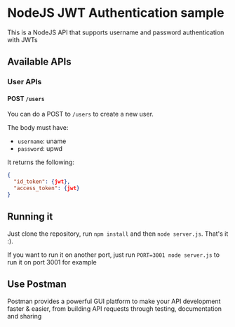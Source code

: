 # NodeJS JWT Authentication sample

This is a NodeJS API that supports username and password authentication with JWTs

## Available APIs

### User APIs

#### POST `/users`

You can do a POST to `/users` to create a new user.

The body must have:

* `username`: uname
* `password`: upwd


It returns the following:

```json
{
  "id_token": {jwt},
  "access_token": {jwt}
}
```


## Running it

Just clone the repository, run `npm install` and then `node server.js`. That's it :).

If you want to run it on another port, just run `PORT=3001 node server.js` to run it on port 3001 for example


## Use Postman

Postman provides a powerful GUI platform to make your API development faster & easier, from building API requests through testing, documentation and sharing

